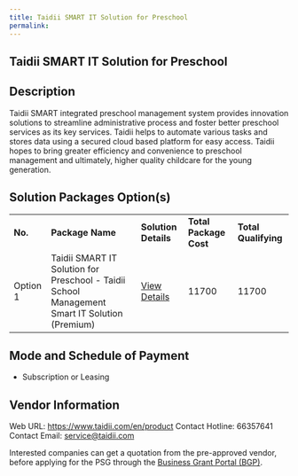 ```yaml
---
title: Taidii SMART IT Solution for Preschool
permalink: 
---
```


## Taidii SMART IT Solution for Preschool

## Description

Taidii SMART integrated preschool management system provides innovation solutions to streamline administrative process and foster better preschool services as its key services. Taidii helps to automate various tasks and stores data using a secured cloud based platform for easy access. Taidii hopes to bring greater efficiency and convenience to preschool management and ultimately, higher quality childcare for the young generation.

## Solution Packages Option(s)

<table>
<tr>
<td><b>No.</b></td>
<td><b>Package Name</b></td>
<td><b>Solution Details</b></td>
<td><b>Total Package Cost</b></td>
<td><b>Total Qualifying</b></td>
</tr>
<tr>
<td>Option 1</td>
<td>Taidii SMART IT Solution for Preschool - Taidii School Management Smart IT Solution (Premium)</td>
<td><a href='https://www.gobusiness.gov.sg/images/psg/Desentitised_Taidii_20200641_Annex_3_Part_4.pdf'>View Details</a></td>
<td>11700</td>
<td>11700</td>
</tr>
</table>

## Mode and Schedule of Payment

 - Subscription or Leasing

## Vendor Information

 Web URL: https://www.taidii.com/en/product 
Contact Hotline: 66357641 
Contact Email: service@taidii.com 


Interested companies can get a quotation from the pre-approved vendor, before applying for the PSG through the <a href='https://www.businessgrants.gov.sg/'>Business Grant Portal (BGP)</a>.
